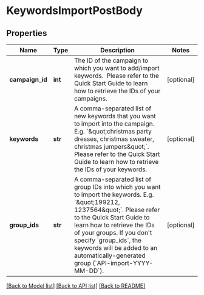 # KeywordsImportPostBody

## Properties
Name | Type | Description | Notes
------------ | ------------- | ------------- | -------------
**campaign_id** | **int** | The ID of the campaign to which you want to add/import keywords.   Please refer to the Quick Start Guide to learn how to retrieve the IDs of your campaigns. | [optional] 
**keywords** | **str** | A comma-separated list of new keywords that you want to import into the campaign. E.g. &#x60;\&quot;christmas party dresses, christmas sweater, christmas jumpers\&quot;&#x60;.  Please refer to the Quick Start Guide to learn how to retrieve the IDs of your keywords. | [optional] 
**group_ids** | **str** | A comma-separated list of group IDs into which you want to import the keywords. E.g. &#x60;\&quot;199212, 1237564\&quot;&#x60;.  Please refer to the Quick Start Guide to learn how to retrieve the IDs of your groups.  If you don&#x27;t specify &#x60;group_ids&#x60;, the keywords will be added to an automatically-generated group (&#x60;API-import-YYYY-MM-DD&#x60;). | [optional] 

[[Back to Model list]](../README.md#documentation-for-models) [[Back to API list]](../README.md#documentation-for-api-endpoints) [[Back to README]](../README.md)

